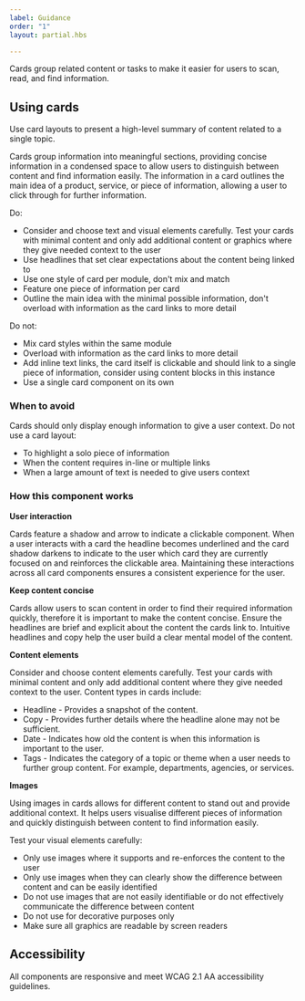 ```yaml
---
label: Guidance
order: "1"
layout: partial.hbs

---
```

Cards group related content or tasks to make it easier for users to scan, read, and find information.

## Using cards

Use card layouts to present a high-level summary of content related to a single topic.

Cards group information into meaningful sections, providing concise information in a condensed space to allow users to distinguish between content and find information easily. The information in a card outlines the main idea of a product, service, or piece of information, allowing a user to click through for further information.

Do:

* Consider and choose text and visual elements carefully. Test your cards with minimal content and only add additional content or graphics where they give needed context to the user
* Use headlines that set clear expectations about the content being linked to
* Use one style of card per module, don't mix and match
* Feature one piece of information per card
* Outline the main idea with the minimal possible information, don't overload with information as the card links to more detail

Do not:

* Mix card styles within the same module
* Overload with information as the card links to more detail
* Add inline text links, the card itself is clickable and should link to a single piece of information, consider using content blocks in this instance
* Use a single card component on its own

### When to avoid

Cards should only display enough information to give a user context. Do not use a card layout:

* To highlight a solo piece of information
* When the content requires in-line or multiple links
* When a large amount of text is needed to give users context

### How this component works

**User interaction**

Cards feature a shadow and arrow to indicate a clickable component. When a user interacts with a card the headline becomes underlined and the card shadow darkens to indicate to the user which card they are currently focused on and reinforces the clickable area. Maintaining these interactions across all card components ensures a consistent experience for the user.

**Keep content concise**

Cards allow users to scan content in order to find their required information quickly, therefore it is important to make the content concise. Ensure the headlines are brief and explicit about the content the cards link to. Intuitive headlines and copy help the user build a clear mental model of the content.

**Content elements**

Consider and choose content elements carefully. Test your cards with minimal content and only add additional content where they give needed context to the user. Content types in cards include:

* Headline - Provides a snapshot of the content.
* Copy - Provides further details where the headline alone may not be sufficient.
* Date - Indicates how old the content is when this information is important to the user.
* Tags - Indicates the category of a topic or theme when a user needs to further group content. For example, departments, agencies, or services.

**Images**

Using images in cards allows for different content to stand out and provide additional context. It helps users visualise different pieces of information and quickly distinguish between content to find information easily.

Test your visual elements carefully:

* Only use images where it supports and re-enforces the content to the user
* Only use images when they can clearly show the difference between content and can be easily identified
* Do not use images that are not easily identifiable or do not effectively communicate the difference between content
* Do not use for decorative purposes only
* Make sure all graphics are readable by screen readers

## Accessibility

All components are responsive and meet WCAG 2.1 AA accessibility guidelines.